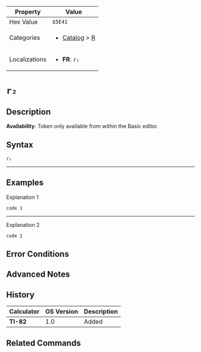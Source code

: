 | Property      | Value |
|---------------|-------|
| Hex Value     | `$5E41`|
| Categories    | <ul><li>[Catalog](../categories/Catalog.md) > [R](../categories/Catalog.md#R)</li></ul> |
| Localizations | <ul><li><b>FR</b>: `r₂`</li></ul> |

# `r₂`

## Description



<b>Availability</b>: Token only available from within the Basic editor.

## Syntax
`r₂`

<hr>

## Examples

Explanation 1
```ti-basic
code 1
```
---
Explanation 2
```ti-basic
code 2
```

## Error Conditions


## Advanced Notes


## History
| Calculator | OS Version | Description |
|------------|------------|-------------|
| <b>TI-82</b> | 1.0 | Added

## Related Commands

    